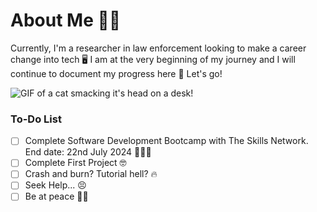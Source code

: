 # About Me 💃🏽
Currently, I'm a researcher in law enforcement looking to make a career change into tech 🖥️ 
I am at the very beginning of my journey and I will continue to document my progress here 🫣
Let's go! 


![GIF of a cat smacking it's head on a desk!](https://media.giphy.com/media/v1.Y2lkPTc5MGI3NjExOTN0ZTUzNDh1ZW54bmFpZmljcGl4YTJ3bjU4aHJlYmg0Y21zaHVxeiZlcD12MV9pbnRlcm5hbF9naWZfYnlfaWQmY3Q9Zw/11dR2hEgtN5KoM/giphy.gif)

### To-Do List
- [ ] Complete Software Development Bootcamp with The Skills Network. End date: 22nd July 2024 👩🏽‍🎓
- [ ] Complete First Project 🤓
- [ ] Crash and burn? Tutorial hell? 🔥
- [ ] Seek Help... 😣
- [ ] Be at peace 🙏🏽
<!--
**mecooper2/mecooper2** is a ✨ _special_ ✨ repository because its `README.md` (this file) appears on your GitHub profile.

Here are some ideas to get you started:

- 🔭 I’m currently working on ...
- 🌱 I’m currently learning ...
- 👯 I’m looking tocollaborate on ...
- 🤔 I’m looking for help with ...
- 💬 Ask me about ...
- 📫 How to reach me: ...
- 😄 Pronouns: ...
- ⚡ Fun fact: ...
-->
